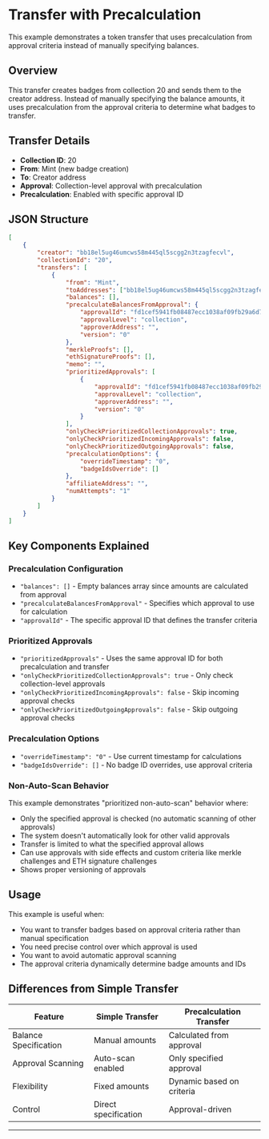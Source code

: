 # Transfer with Precalculation

This example demonstrates a token transfer that uses precalculation from approval criteria instead of manually specifying balances.

## Overview

This transfer creates badges from collection 20 and sends them to the creator address. Instead of manually specifying the balance amounts, it uses precalculation from the approval criteria to determine what badges to transfer.

## Transfer Details

-   **Collection ID**: 20
-   **From**: Mint (new badge creation)
-   **To**: Creator address
-   **Approval**: Collection-level approval with precalculation
-   **Precalculation**: Enabled with specific approval ID

## JSON Structure

```json
[
    {
        "creator": "bb18el5ug46umcws58m445ql5scgg2n3tzagfecvl",
        "collectionId": "20",
        "transfers": [
            {
                "from": "Mint",
                "toAddresses": ["bb18el5ug46umcws58m445ql5scgg2n3tzagfecvl"],
                "balances": [],
                "precalculateBalancesFromApproval": {
                    "approvalId": "fd1cef5941fb08487ecc1038af09fb29a6d7d40a89d8e4889c9c954978aa7e41",
                    "approvalLevel": "collection",
                    "approverAddress": "",
                    "version": "0"
                },
                "merkleProofs": [],
                "ethSignatureProofs": [],
                "memo": "",
                "prioritizedApprovals": [
                    {
                        "approvalId": "fd1cef5941fb08487ecc1038af09fb29a6d7d40a89d8e4889c9c954978aa7e41",
                        "approvalLevel": "collection",
                        "approverAddress": "",
                        "version": "0"
                    }
                ],
                "onlyCheckPrioritizedCollectionApprovals": true,
                "onlyCheckPrioritizedIncomingApprovals": false,
                "onlyCheckPrioritizedOutgoingApprovals": false,
                "precalculationOptions": {
                    "overrideTimestamp": "0",
                    "badgeIdsOverride": []
                },
                "affiliateAddress": "",
                "numAttempts": "1"
            }
        ]
    }
]
```

## Key Components Explained

### Precalculation Configuration

-   `"balances": []` - Empty balances array since amounts are calculated from approval
-   `"precalculateBalancesFromApproval"` - Specifies which approval to use for calculation
-   `"approvalId"` - The specific approval ID that defines the transfer criteria

### Prioritized Approvals

-   `"prioritizedApprovals"` - Uses the same approval ID for both precalculation and transfer
-   `"onlyCheckPrioritizedCollectionApprovals": true` - Only check collection-level approvals
-   `"onlyCheckPrioritizedIncomingApprovals": false` - Skip incoming approval checks
-   `"onlyCheckPrioritizedOutgoingApprovals": false` - Skip outgoing approval checks

### Precalculation Options

-   `"overrideTimestamp": "0"` - Use current timestamp for calculations
-   `"badgeIdsOverride": []` - No badge ID overrides, use approval criteria

### Non-Auto-Scan Behavior

This example demonstrates "prioritized non-auto-scan" behavior where:

-   Only the specified approval is checked (no automatic scanning of other approvals)
-   The system doesn't automatically look for other valid approvals
-   Transfer is limited to what the specified approval allows
-   Can use approvals with side effects and custom criteria like merkle challenges and ETH signature challenges
-   Shows proper versioning of approvals

## Usage

This example is useful when:

-   You want to transfer badges based on approval criteria rather than manual specification
-   You need precise control over which approval is used
-   You want to avoid automatic approval scanning
-   The approval criteria dynamically determine badge amounts and IDs

## Differences from Simple Transfer

| Feature               | Simple Transfer      | Precalculation Transfer   |
| --------------------- | -------------------- | ------------------------- |
| Balance Specification | Manual amounts       | Calculated from approval  |
| Approval Scanning     | Auto-scan enabled    | Only specified approval   |
| Flexibility           | Fixed amounts        | Dynamic based on criteria |
| Control               | Direct specification | Approval-driven           |

---
